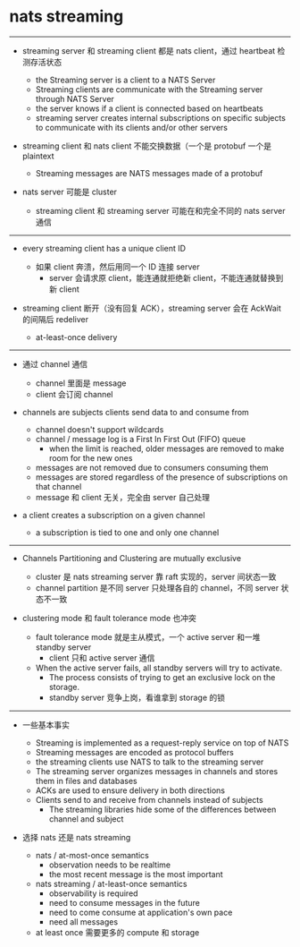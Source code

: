 # nats streaming

---

- streaming server 和 streaming client 都是 nats client，通过 heartbeat 检测存活状态
    - the Streaming server is a client to a NATS Server
    - Streaming clients are communicate with the Streaming server through NATS Server
    - the server knows if a client is connected based on heartbeats
    - streaming server creates internal subscriptions on specific subjects to communicate with its clients and/or other servers

- streaming client 和 nats client 不能交换数据（一个是 protobuf 一个是 plaintext
    - Streaming messages are NATS messages made of a protobuf

- nats server 可能是 cluster
    - streaming client 和 streaming server 可能在和完全不同的 nats server 通信

---

- every streaming client has a unique client ID
    - 如果 client 奔溃，然后用同一个 ID 连接 server
        - server 会请求原 client，能连通就拒绝新 client，不能连通就替换到新 client

- streaming client 断开（没有回复 ACK），streaming server 会在 AckWait 的间隔后 redeliver
    - at-least-once delivery

---

- 通过 channel 通信
    - channel 里面是 message
    - client 会订阅 channel

- channels are subjects clients send data to and consume from
    - channel doesn't support wildcards
    - channel / message log is a First In First Out (FIFO) queue
        - when the limit is reached, older messages are removed to make room for the new ones
    - messages are not removed due to consumers consuming them
    - messages are stored regardless of the presence of subscriptions on that channel
    - message 和 client 无关，完全由 server 自己处理

- a client creates a subscription on a given channel
    - a subscription is tied to one and only one channel

---

- Channels Partitioning and Clustering are mutually exclusive
    - cluster 是 nats streaming server 靠 raft 实现的，server 间状态一致
    - channel partition 是不同 server 只处理各自的 channel，不同 server 状态不一致

- clustering mode 和 fault tolerance mode 也冲突
    - fault tolerance mode 就是主从模式，一个 active server 和一堆 standby server
        - client 只和 active server 通信
    - When the active server fails, all standby servers will try to activate.
        - The process consists of trying to get an exclusive lock on the storage.
        - standby server 竞争上岗，看谁拿到 storage 的锁

---

- 一些基本事实
    - Streaming is implemented as a request-reply service on top of NATS
    - Streaming messages are encoded as protocol buffers
    - the streaming clients use NATS to talk to the streaming server
    - The streaming server organizes messages in channels and stores them in files and databases
    - ACKs are used to ensure delivery in both directions
    - Clients send to and receive from channels instead of subjects
        - The streaming libraries hide some of the differences between channel and subject

- 选择 nats 还是 nats streaming
    - nats / at-most-once semantics
        - observation needs to be realtime
        - the most recent message is the most important
    - nats streaming / at-least-once semantics
        - observability is required
        - need to consume messages in the future
        - need to come consume at application's own pace
        - need all messages
    - at least once 需要更多的 compute 和 storage
